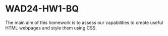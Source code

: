 # WAD24-HW1-BQ
The main aim of this homework is to assess our capabilities to create useful HTML webpages and style them using CSS.
